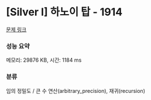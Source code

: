 # [Silver I] 하노이 탑 - 1914 

[문제 링크](https://www.acmicpc.net/problem/1914) 

### 성능 요약

메모리: 29876 KB, 시간: 1184 ms

### 분류

임의 정밀도 / 큰 수 연산(arbitrary_precision), 재귀(recursion)

